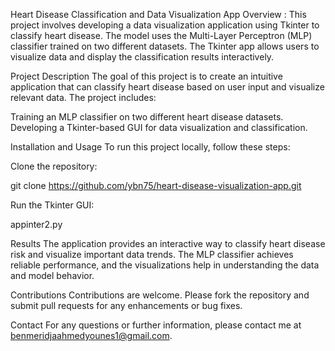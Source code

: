 Heart Disease Classification and Data Visualization App
Overview :
This project involves developing a data visualization application using Tkinter to classify heart disease. 
The model uses the Multi-Layer Perceptron (MLP) classifier trained on two different datasets. 
The Tkinter app allows users to visualize data and display the classification results interactively.

Project Description
The goal of this project is to create an intuitive application that can classify heart disease based on user input and visualize relevant data. The project includes:

Training an MLP classifier on two different heart disease datasets.
Developing a Tkinter-based GUI for data visualization and classification.

Installation and Usage
To run this project locally, follow these steps:

Clone the repository:

git clone https://github.com/ybn75/heart-disease-visualization-app.git

Run the Tkinter GUI:

appinter2.py

Results
The application provides an interactive way to classify heart disease risk and visualize important data trends. 
The MLP classifier achieves reliable performance, and the visualizations help in understanding the data and model behavior.

Contributions
Contributions are welcome. Please fork the repository and submit pull requests for any enhancements or bug fixes.

Contact
For any questions or further information, please contact me at benmeridjaahmedyounes1@gmail.com.
